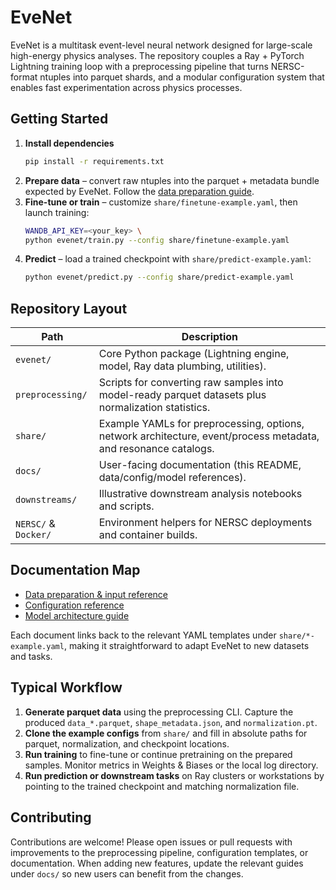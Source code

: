 # EveNet

EveNet is a multitask event-level neural network designed for large-scale high-energy physics analyses. The repository couples a Ray + PyTorch Lightning training loop with a preprocessing pipeline that turns NERSC-format ntuples into parquet shards, and a modular configuration system that enables fast experimentation across physics processes.

## Getting Started

1. **Install dependencies**
   ```bash
   pip install -r requirements.txt
   ```
2. **Prepare data** – convert raw ntuples into the parquet + metadata bundle expected by EveNet. Follow the [data preparation guide](docs/data_preparation.md).
3. **Fine-tune or train** – customize `share/finetune-example.yaml`, then launch training:
   ```bash
   WANDB_API_KEY=<your_key> \
   python evenet/train.py --config share/finetune-example.yaml
   ```
4. **Predict** – load a trained checkpoint with `share/predict-example.yaml`:
   ```bash
   python evenet/predict.py --config share/predict-example.yaml
   ```

## Repository Layout

| Path | Description |
| --- | --- |
| `evenet/` | Core Python package (Lightning engine, model, Ray data plumbing, utilities). |
| `preprocessing/` | Scripts for converting raw samples into model-ready parquet datasets plus normalization statistics. |
| `share/` | Example YAMLs for preprocessing, options, network architecture, event/process metadata, and resonance catalogs. |
| `docs/` | User-facing documentation (this README, data/config/model references). |
| `downstreams/` | Illustrative downstream analysis notebooks and scripts. |
| `NERSC/` & `Docker/` | Environment helpers for NERSC deployments and container builds. |

## Documentation Map

- [Data preparation & input reference](docs/data_preparation.md)
- [Configuration reference](docs/configuration.md)
- [Model architecture guide](docs/model_architecture.md)

Each document links back to the relevant YAML templates under `share/*-example.yaml`, making it straightforward to adapt EveNet to new datasets and tasks.

## Typical Workflow

1. **Generate parquet data** using the preprocessing CLI. Capture the produced `data_*.parquet`, `shape_metadata.json`, and `normalization.pt`.
2. **Clone the example configs** from `share/` and fill in absolute paths for parquet, normalization, and checkpoint locations.
3. **Run training** to fine-tune or continue pretraining on the prepared samples. Monitor metrics in Weights & Biases or the local log directory.
4. **Run prediction or downstream tasks** on Ray clusters or workstations by pointing to the trained checkpoint and matching normalization file.

## Contributing

Contributions are welcome! Please open issues or pull requests with improvements to the preprocessing pipeline, configuration templates, or documentation. When adding new features, update the relevant guides under `docs/` so new users can benefit from the changes.
